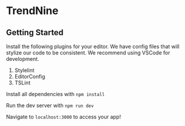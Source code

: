 # TrendNine

## Getting Started
Install the following plugins for your editor. We have config files that will stylize our code to be consistent. We recommend using VSCode for development.

1. Stylelint
2. EditorConfig
3. TSLint

Install all dependencies with `npm install`

Run the dev server with `npm run dev`

Navigate to `localhost:3000` to access your app!
